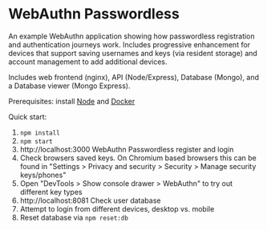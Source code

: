 # WebAuthn Passwordless

An example WebAuthn application showing how passwordless registration and authentication journeys work. Includes progressive enhancement for devices that support saving usernames and keys (via resident storage) and account management to add additional devices.

Includes web frontend (nginx), API (Node/Express), Database (Mongo), and a Database viewer (Mongo Express).

Prerequisites: install [Node](https://nodejs.org/) and [Docker](https://www.docker.com/)

Quick start:

1. `npm install`
2. `npm start`
3. http://localhost:3000 WebAuthn Passwordless register and login
4. Check browsers saved keys. On Chromium based browsers this can be found in "Settings > Privacy and security > Security > Manage security keys/phones"
5. Open "DevTools > Show console drawer > WebAuthn" to try out different key types
6. http://localhost:8081 Check user database
7. Attempt to login from different devices, desktop vs. mobile
8. Reset database via `npm reset:db`
